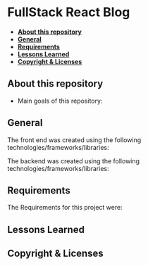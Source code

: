 # FullStack React Blog <!-- omit in toc -->

- [**About this repository**](#about-this-repository)
- [**General**](#general)
- [**Requirements**](#requirements)
- [**Lessons Learned**](#lessons-learned)
- [**Copyright & Licenses**](#copyright--licenses)
  
## **About this repository**
* Main goals of this repository:


## **General**
The front end was created using the following technologies/frameworks/libraries:

<!-- <img src="https://img.shields.io/badge/react%20-%2320232a.svg?&style=for-the-badge&logo=react&logoColor=%2361DAFB"/>
<img src="https://img.shields.io/badge/bootstrap%20-%23563D7C.svg?&style=for-the-badge&logo=bootstrap&logoColor=white"/>
<img src="https://img.shields.io/badge/javascript%20-%23323330.svg?&style=for-the-badge&logo=javascript&logoColor=%23F7DF1E"/>
<img src="https://img.shields.io/badge/html5%20-%23E34F26.svg?&style=for-the-badge&logo=html5&logoColor=white"/>
<img src="https://img.shields.io/badge/css3%20-%231572B6.svg?&style=for-the-badge&logo=css3&logoColor=white"/> -->

The backend was created using the following technologies/frameworks/libraries:

<!-- <img src="https://img.shields.io/badge/node.js%20-%2343853D.svg?&style=for-the-badge&logo=node.js&logoColor=white"/>
<img src="https://img.shields.io/badge/express.js%20-%23404d59.svg?&style=for-the-badge"/>
<img src ="https://img.shields.io/badge/postgres-%23316192.svg?&style=for-the-badge&logo=postgresql&logoColor=white"/> -->

<!-- * Sequelize -->

## **Requirements**
The Requirements for this project were: 
<!-- * Using our API routes on the backend, to create a blogging application that allows users to comment on posts as well as create new articles. -->

## **Lessons Learned**

<!-- ## **Still Todo**
1. Approve comments if admin
2. edit posts if admin
3. edit comments if admin -->

## **Copyright & Licenses**

